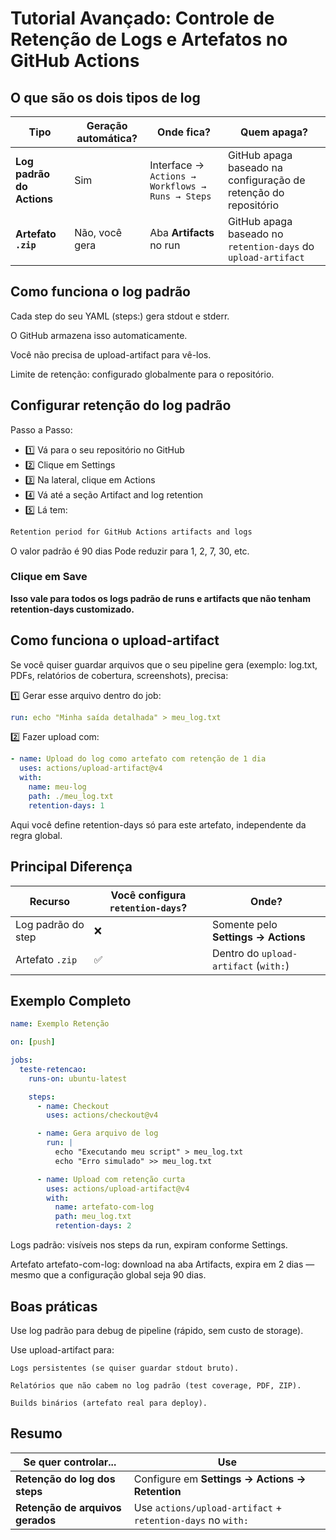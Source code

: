 # Tutorial Avançado: Controle de Retenção de Logs e Artefatos no GitHub Actions


## O que são os dois tipos de log

| Tipo                      | Geração automática? | Onde fica?                                       | Quem apaga?                                                     |
| ------------------------- | ------------------- | ------------------------------------------------ | --------------------------------------------------------------- |
| **Log padrão do Actions** | Sim                 | Interface → `Actions → Workflows → Runs → Steps` | GitHub apaga baseado na configuração de retenção do repositório |
| **Artefato `.zip`**       | Não, você gera      | Aba **Artifacts** no run                         | GitHub apaga baseado no `retention-days` do `upload-artifact`   |


## Como funciona o log padrão

Cada step do seu YAML (steps:) gera stdout e stderr.

O GitHub armazena isso automaticamente.

Você não precisa de upload-artifact para vê-los.

Limite de retenção: configurado globalmente para o repositório.

## Configurar retenção do log padrão

Passo a Passo:

- 1️⃣ Vá para o seu repositório no GitHub
- 2️⃣ Clique em Settings
- 3️⃣ Na lateral, clique em Actions
- 4️⃣ Vá até a seção Artifact and log retention
- 5️⃣ Lá tem:

```bash
Retention period for GitHub Actions artifacts and logs
```

O valor padrão é 90 dias
Pode reduzir para 1, 2, 7, 30, etc.

### Clique em Save

**Isso vale para todos os logs padrão de runs e artifacts que não tenham retention-days customizado.**

## Como funciona o upload-artifact

Se você quiser guardar arquivos que o seu pipeline gera (exemplo: log.txt, PDFs, relatórios de cobertura, screenshots), precisa:

1️⃣ Gerar esse arquivo dentro do job:

```yaml
run: echo "Minha saída detalhada" > meu_log.txt
```

2️⃣ Fazer upload com:

```yaml
- name: Upload do log como artefato com retenção de 1 dia
  uses: actions/upload-artifact@v4
  with:
    name: meu-log
    path: ./meu_log.txt
    retention-days: 1
```

Aqui você define retention-days só para este artefato, independente da regra global.

## Principal Diferença

| Recurso            | Você configura `retention-days`? | Onde?                                 |
| ------------------ | -------------------------------- | ------------------------------------- |
| Log padrão do step | ❌                                | Somente pelo **Settings → Actions**   |
| Artefato `.zip`    | ✅                                | Dentro do `upload-artifact` (`with:`) |

## Exemplo Completo

```yaml
name: Exemplo Retenção

on: [push]

jobs:
  teste-retencao:
    runs-on: ubuntu-latest

    steps:
      - name: Checkout
        uses: actions/checkout@v4

      - name: Gera arquivo de log
        run: |
          echo "Executando meu script" > meu_log.txt
          echo "Erro simulado" >> meu_log.txt

      - name: Upload com retenção curta
        uses: actions/upload-artifact@v4
        with:
          name: artefato-com-log
          path: meu_log.txt
          retention-days: 2
```
Logs padrão: visíveis nos steps da run, expiram conforme Settings.

Artefato artefato-com-log: download na aba Artifacts, expira em 2 dias — mesmo que a configuração global seja 90 dias.

## Boas práticas

Use log padrão para debug de pipeline (rápido, sem custo de storage).

Use upload-artifact para:

    Logs persistentes (se quiser guardar stdout bruto).

    Relatórios que não cabem no log padrão (test coverage, PDF, ZIP).

    Builds binários (artefato real para deploy).


## Resumo

| Se quer controlar...             | Use                                                         |
| -------------------------------- | ----------------------------------------------------------- |
| **Retenção do log dos steps**    | Configure em **Settings → Actions → Retention**             |
| **Retenção de arquivos gerados** | Use `actions/upload-artifact` + `retention-days` no `with:` |

